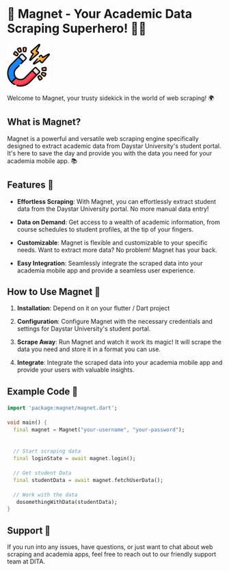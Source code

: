 # 🧲 Magnet - Your Academic Data Scraping Superhero! 🦸‍♂️

<img src="assets/logo.png" height=100 alt="Magnet's Logo">

Welcome to Magnet, your trusty sidekick in the world of web scraping! 🌍

## What is Magnet?

Magnet is a powerful and versatile web scraping engine specifically designed to extract academic data from Daystar University's student portal. It's here to save the day and provide you with the data you need for your academia mobile app. 📚

## Features 🚀

- **Effortless Scraping**: With Magnet, you can effortlessly extract student data from the Daystar University portal. No more manual data entry!

- **Data on Demand**: Get access to a wealth of academic information, from course schedules to student profiles, at the tip of your fingers.

- **Customizable**: Magnet is flexible and customizable to your specific needs. Want to extract more data? No problem! Magnet has your back.

- **Easy Integration**: Seamlessly integrate the scraped data into your academia mobile app and provide a seamless user experience.

## How to Use Magnet 🧲

1. **Installation**: Depend on it on your flutter / Dart project

2. **Configuration**: Configure Magnet with the necessary credentials and settings for Daystar University's student portal.

3. **Scrape Away**: Run Magnet and watch it work its magic! It will scrape the data you need and store it in a format you can use.

4. **Integrate**: Integrate the scraped data into your academia mobile app and provide your users with valuable insights.

## Example Code 📝

```dart
import 'package:magnet/magnet.dart';

void main() {
  final magnet = Magnet("your-username", "your-password");


  // Start scraping data
  final loginState = await magnet.login();

  // Get student Data
  final studentData = await magnet.fetchUserData();

  // Work with the data
   dosomethingWithData(studentData);
}
```

## Support 💪

If you run into any issues, have questions, or just want to chat about web scraping and academia apps, feel free to reach out to our friendly support team at DITA.
